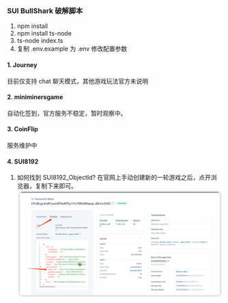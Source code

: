 ### SUI BullShark 破解脚本
1. npm install
2. npm install ts-node
3. ts-node index.ts
4. 复制 .env.example 为 .env 修改配置参数


#### 1. Journey 
目前仅支持 chat 聊天模式，其他游戏玩法官方未说明

#### 2. miniminersgame
自动化签到，官方服务不稳定，暂时观察中。

#### 3. CoinFlip
服务维护中

#### 4. SUI8192
1. 如何找到 SUI8192_ObjectId?
    在官网上手动创建新的一轮游戏之后，点开浏览器，复制下来即可。![img.png](img.png)